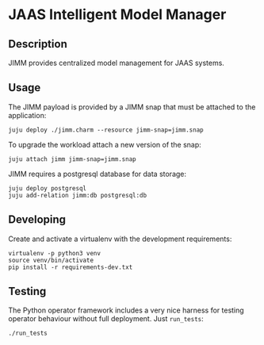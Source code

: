 # JAAS Intelligent Model Manager

## Description

JIMM provides centralized model management for JAAS systems.

## Usage

The JIMM payload is provided by a JIMM snap that must be attached to
the application:

```
juju deploy ./jimm.charm --resource jimm-snap=jimm.snap
```

To upgrade the workload attach a new version of the snap:

```
juju attach jimm jimm-snap=jimm.snap
```

JIMM requires a postgresql database for data storage:

```
juju deploy postgresql
juju add-relation jimm:db postgresql:db
```

## Developing

Create and activate a virtualenv with the development requirements:

    virtualenv -p python3 venv
    source venv/bin/activate
    pip install -r requirements-dev.txt

## Testing

The Python operator framework includes a very nice harness for testing
operator behaviour without full deployment. Just `run_tests`:

    ./run_tests
